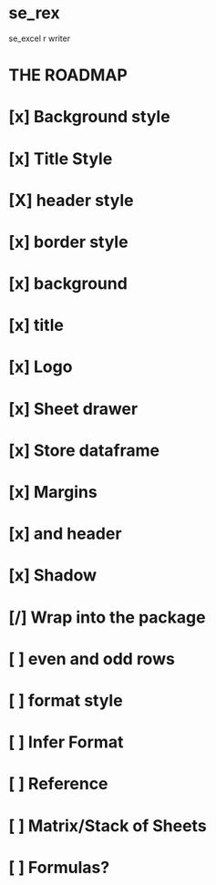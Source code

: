 # se_rex
se_excel r writer



# THE ROADMAP

# [x] Background style
# [x] Title Style
# [X] header style
# [x] border style
# [x] background
# [x] title
# [x] Logo
# [x] Sheet drawer
# [x] Store dataframe
# [x] Margins
# [x] and header
# [x] Shadow
# [/] Wrap into the package
# [ ] even and odd rows
# [ ] format style
# [ ] Infer Format
# [ ] Reference
# [ ] Matrix/Stack of Sheets
# [ ] Formulas?
